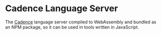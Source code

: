 # Cadence Language Server

The [Cadence](https://github.com/onflow/cadence) language server compiled to WebAssembly and bundled as an NPM package,
so it can be used in tools written in JavaScript.


